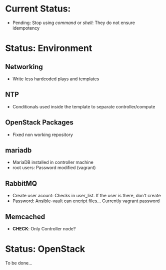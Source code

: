 # Current Status:

- Pending: Stop using _command_ or _shell_: They do not ensure idempotency


# Status: Environment

## Networking
- Write less hardcoded plays and templates

## NTP
- Conditionals used inside the template to separate controller/compute

## OpenStack Packages
- Fixed non working repository

## mariadb
- MariaDB installed in controller machine
- root users: Password modified (vagrant)

## RabbitMQ
- Create user acount: Checks in user_list. If the user is there, don't create
- Password: Ansible-vault can encript files... Currently vagrant password

## Memcached
- __CHECK__: Only Controller node?

# Status: OpenStack
To be done...
